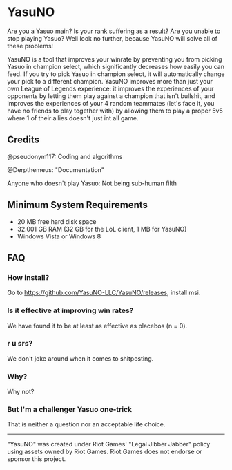 # YasuNO

Are you a Yasuo main? Is your rank suffering as a result? Are you unable to stop playing Yasuo? Well look no further, because YasuNO will solve all of these problems!

YasuNO is a tool that improves your winrate by preventing you from picking Yasuo in champion select, which significantly decreases how easily you can feed.
If you try to pick Yasuo in champion select, it will automatically change your pick to a different champion.
YasuNO improves more than just your own League of Legends experience: it improves the experiences of your opponents by letting them play against a champion that isn't bullshit, and improves the experiences of your 4 random teammates (let's face it, you have no friends to play together with) by allowing them to play a proper 5v5 where 1 of their allies doesn't just int all game.

## Credits

@pseudonym117: Coding and algorithms

@Derpthemeus: "Documentation"

Anyone who doesn't play Yasuo: Not being sub-human filth

## Minimum System Requirements
- 20 MB free hard disk space
- 32.001 GB RAM (32 GB for the LoL client, 1 MB for YasuNO)
- Windows Vista or Windows 8

## FAQ

### How install?
Go to https://github.com/YasuNO-LLC/YasuNO/releases, install msi.

### Is it effective at improving win rates?
We have found it to be at least as effective as placebos (n = 0).

### r u srs?
We don't joke around when it comes to shitposting.

### Why?
Why not?

### But I'm a challenger Yasuo one-trick
That is neither a question nor an acceptable life choice.

---
"YasuNO" was created under Riot Games' "Legal Jibber Jabber" policy using assets owned by Riot Games. Riot Games does not endorse or sponsor this project.
